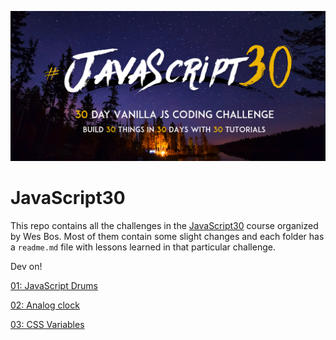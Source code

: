 ![JS30](/js30.png)
# JavaScript30

This repo contains all the challenges in the [JavaScript30](https://javascript30.com/) course organized by Wes Bos.
Most of them contain some slight changes and each folder has a `readme.md` file with lessons learned in that particular challenge.

Dev on!

[01: JavaScript Drums](https://github.com/andreidbr/JS30/tree/master/01drum)

[02: Analog clock](https://github.com/andreidbr/JS30/tree/master/02clock)

[03: CSS Variables](https://github.com/andreidbr/JS30/tree/master/03CSSvar)
